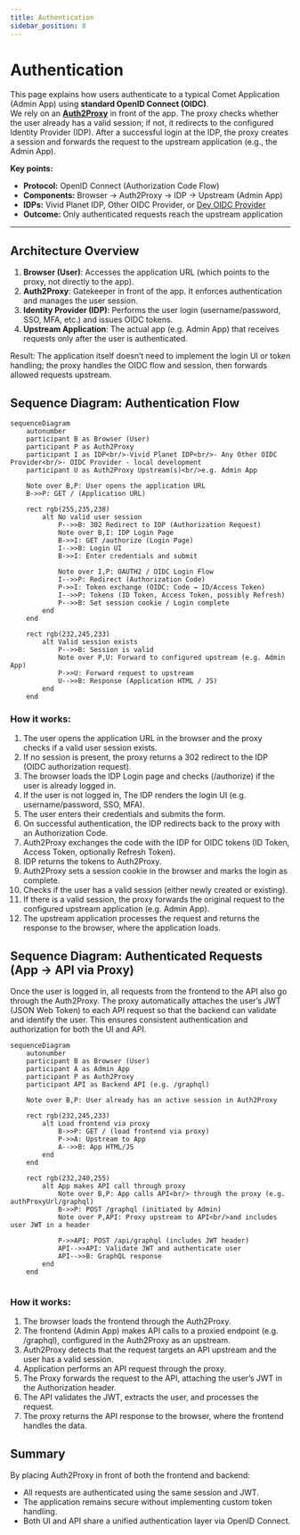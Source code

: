 ```yaml
---
title: Authentication
sidebar_position: 8
---
```


# Authentication

This page explains how users authenticate to a typical Comet Application (Admin App) using **standard OpenID Connect (OIDC)**.  
We rely on an [**Auth2Proxy**](https://oauth2-proxy.github.io/oauth2-proxy/) in front of the app. The proxy checks whether the user already has a valid session; if not, it redirects to the configured Identity Provider (IDP). After a successful login at the IDP, the proxy creates a session and forwards the request to the upstream application (e.g., the Admin App).

**Key points:**

- **Protocol:** OpenID Connect (Authorization Code Flow)
- **Components:** Browser → Auth2Proxy → IDP → Upstream (Admin App)
- **IDPs:** Vivid Planet IDP, Other OIDC Provider, or [Dev OIDC Provider](https://github.com/vivid-planet/dev-oidc-provider)
- **Outcome:** Only authenticated requests reach the upstream application

---

## Architecture Overview

1. **Browser (User)**: Accesses the application URL (which points to the proxy, not directly to the app).
2. **Auth2Proxy**: Gatekeeper in front of the app. It enforces authentication and manages the user session.
3. **Identity Provider (IDP)**: Performs the user login (username/password, SSO, MFA, etc.) and issues OIDC tokens.
4. **Upstream Application**: The actual app (e.g. Admin App) that receives requests only after the user is authenticated.

Result: The application itself doesn’t need to implement the login UI or token handling; the proxy handles the OIDC flow and session, then forwards allowed requests upstream.

## Sequence Diagram: Authentication Flow

```mermaid
sequenceDiagram
    autonumber
    participant B as Browser (User)
    participant P as Auth2Proxy
    participant I as IDP<br/>-Vivid Planet IDP<br/>- Any Other OIDC Provider<br/>- OIDC Provider - local development
    participant U as Auth2Proxy Upstream(s)<br/>e.g. Admin App

    Note over B,P: User opens the application URL
    B->>P: GET / (Application URL)

    rect rgb(255,235,238)
        alt No valid user session
            P-->>B: 302 Redirect to IDP (Authorization Request)
            Note over B,I: IDP Login Page
            B->>I: GET /authorize (Login Page)
            I-->>B: Login UI
            B->>I: Enter credentials and submit

            Note over I,P: OAUTH2 / OIDC Login Flow
            I-->>P: Redirect (Authorization Code)
            P->>I: Token exchange (OIDC: Code → ID/Access Token)
            I-->>P: Tokens (ID Token, Access Token, possibly Refresh)
            P-->>B: Set session cookie / Login complete
        end
    end

    rect rgb(232,245,233)
        alt Valid session exists
            P-->>B: Session is valid
            Note over P,U: Forward to configured upstream (e.g. Admin App)
            P->>U: Forward request to upstream
            U-->>B: Response (Application HTML / JS)
        end
    end
```

### How it works:

1. The user opens the application URL in the browser and the proxy checks if a valid user session exists.
2. If no session is present, the proxy returns a 302 redirect to the IDP (OIDC authorization request).
3. The browser loads the IDP Login page and checks (/authorize) if the user is already logged in.
4. If the user is not logged in, The IDP renders the login UI (e.g. username/password, SSO, MFA).
5. The user enters their credentials and submits the form.
6. On successful authentication, the IDP redirects back to the proxy with an Authorization Code.
7. Auth2Proxy exchanges the code with the IDP for OIDC tokens (ID Token, Access Token, optionally Refresh Token).
8. IDP returns the tokens to Auth2Proxy.
9. Auth2Proxy sets a session cookie in the browser and marks the login as complete.
10. Checks if the user has a valid session (either newly created or existing).
11. If there is a valid session, the proxy forwards the original request to the configured upstream application (e.g. Admin App).
12. The upstream application processes the request and returns the response to the browser, where the application loads.

## Sequence Diagram: Authenticated Requests (App → API via Proxy)

Once the user is logged in, all requests from the frontend to the API also go through the Auth2Proxy.
The proxy automatically attaches the user’s JWT (JSON Web Token) to each API request so that the backend can validate and identify the user.
This ensures consistent authentication and authorization for both the UI and API.

```mermaid
sequenceDiagram
    autonumber
    participant B as Browser (User)
    participant A as Admin App
    participant P as Auth2Proxy
    participant API as Backend API (e.g. /graphql)

    Note over B,P: User already has an active session in Auth2Proxy

    rect rgb(232,245,233)
        alt Load frontend via proxy
            B->>P: GET / (load frontend via proxy)
            P->>A: Upstream to App
            A-->>B: App HTML/JS
        end
    end

    rect rgb(232,240,255)
        alt App makes API call through proxy
            Note over B,P: App calls API<br/> through the proxy (e.g. authProxyUrl/graphql)
            B->>P: POST /graphql (initiated by Admin)
            Note over P,API: Proxy upstream to API<br/>and includes user JWT in a header

            P->>API: POST /api/graphql (includes JWT header)
            API-->>API: Validate JWT and authenticate user
            API-->>B: GraphQL response
        end
    end


```

### How it works:

1. The browser loads the frontend through the Auth2Proxy.
2. The frontend (Admin App) makes API calls to a proxied endpoint (e.g. /graphql), configured in the Auth2Proxy as an upstream.
3. Auth2Proxy detects that the request targets an API upstream and the user has a valid session.
4. Application performs an API request through the proxy.
5. The Proxy forwards the request to the API, attaching the user’s JWT in the Authorization header.
6. The API validates the JWT, extracts the user, and processes the request.
7. The proxy returns the API response to the browser, where the frontend handles the data.

## Summary

By placing Auth2Proxy in front of both the frontend and backend:

- All requests are authenticated using the same session and JWT.
- The application remains secure without implementing custom token handling.
- Both UI and API share a unified authentication layer via OpenID Connect.
